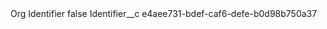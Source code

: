 <?xml version="1.0" encoding="UTF-8"?>
<CustomMetadata xmlns="http://soap.sforce.com/2006/04/metadata" xmlns:xsi="http://www.w3.org/2001/XMLSchema-instance" xmlns:xsd="http://www.w3.org/2001/XMLSchema">
    <label>Org Identifier</label>
    <protected>false</protected>
    <values>
        <field>Identifier__c</field>
        <value xsi:type="xsd:string">e4aee731-bdef-caf6-defe-b0d98b750a37</value>
    </values>
</CustomMetadata>
